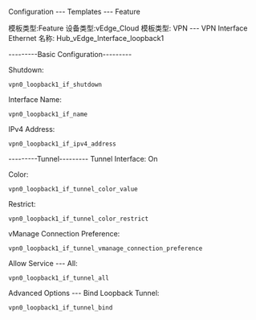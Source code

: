 Configuration --- Templates --- Feature

模板类型:Feature
设备类型:vEdge_Cloud
模板类型: VPN --- VPN Interface Ethernet
名称: Hub_vEdge_Interface_loopback1

---------Basic Configuration---------

Shutdown: 
```shell
vpn0_loopback1_if_shutdown
```

Interface Name: 
```shell
vpn0_loopback1_if_name
```

IPv4 Address: 
```shell
vpn0_loopback1_if_ipv4_address
```

---------Tunnel---------
Tunnel Interface: On

Color: 
```shell
vpn0_loopback1_if_tunnel_color_value
```

Restrict: 
```shell
vpn0_loopback1_if_tunnel_color_restrict
```

vManage Connection Preference: 
```shell
vpn0_loopback1_if_tunnel_vmanage_connection_preference
```

Allow Service --- All: 
```shell
vpn0_loopback1_if_tunnel_all
```

Advanced Options --- Bind Loopback Tunnel:
```shell
vpn0_loopback1_if_tunnel_bind
```
